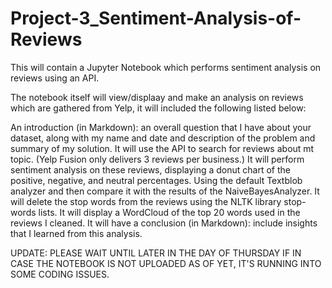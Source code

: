 # Project-3_Sentiment-Analysis-of-Reviews
This will contain a Jupyter Notebook which performs sentiment analysis on reviews using an API.

The notebook itself will view/displaay and make an analysis on reviews which are gathered from Yelp, it will included the following listed below:

An introduction (in Markdown): an overall question that I have about your dataset, along with my name and date and description of the problem and summary of my solution.
It will use the API to search for reviews about mt topic. (Yelp Fusion only delivers 3 reviews per business.)
It will perform sentiment analysis on these reviews, displaying a donut chart of the positive, negative, and neutral percentages. Using the default Textblob analyzer and then compare it with the results of the NaiveBayesAnalyzer.
It will delete the stop words from the reviews using the NLTK library stop-words lists.
It will display a WordCloud of the top 20 words used in the reviews I cleaned.
It will have a conclusion (in Markdown): include insights that I learned from this analysis.


UPDATE: PLEASE WAIT UNTIL LATER IN THE DAY OF THURSDAY IF IN CASE THE NOTEBOOK IS NOT UPLOADED AS OF YET, IT'S RUNNING INTO SOME CODING ISSUES.
